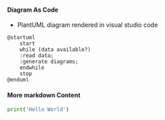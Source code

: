#### Diagram As Code
- PlantUML diagram rendered in visual studio code

```plantuml 
@startuml
	start
	while (data available?)
	:read data;
	:generate diagrams;
	endwhile
	stop
@enduml
```
#### More markdown Content
```python
print('Hello World')
```
